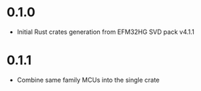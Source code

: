 # 0.1.0

- Initial Rust crates generation from EFM32HG SVD pack v4.1.1

# 0.1.1

- Combine same family MCUs into the single crate
